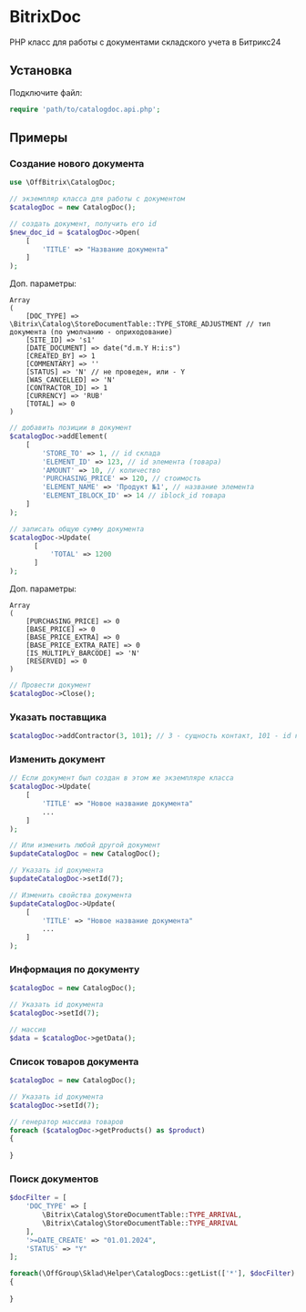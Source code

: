 # BitrixDoc

PHP класс для работы с документами складского учета в Битрикс24

## Установка

Подключите файл:
```php
require 'path/to/catalogdoc.api.php';
```
## Примеры
### Создание нового документа
```php
use \OffBitrix\CatalogDoc;

// экземпляр класса для работы с документом
$catalogDoc = new CatalogDoc();

// создать документ, получить его id
$new_doc_id = $catalogDoc->Open(
    [
        'TITLE' => "Название документа"
    ]
);
```
Доп. параметры:
```text
Array
(
    [DOC_TYPE] => \Bitrix\Catalog\StoreDocumentTable::TYPE_STORE_ADJUSTMENT // тип документа (по умолчанию - оприходование)
    [SITE_ID] => 's1'
    [DATE_DOCUMENT] => date("d.m.Y H:i:s") 
    [CREATED_BY] => 1
    [COMMENTARY] => ''
    [STATUS] => 'N' // не проведен, или - Y
    [WAS_CANCELLED] => 'N'
    [CONTRACTOR_ID] => 1
    [CURRENCY] => 'RUB'
    [TOTAL] => 0
)
```

```php
// добавить позиции в документ
$catalogDoc->addElement(
    [
        'STORE_TO' => 1, // id склада
        'ELEMENT_ID' => 123, // id элемента (товара)
        'AMOUNT' => 10, // количество
        'PURCHASING_PRICE' => 120, // стоимость
        'ELEMENT_NAME' => 'Продукт №1', // название элемента
        'ELEMENT_IBLOCK_ID' => 14 // iblock_id товара
    ]
);

// записать общую сумму документа
$catalogDoc->Update(
      [
          'TOTAL' => 1200
      ]
);
```
Доп. параметры:
```text
Array
(
    [PURCHASING_PRICE] => 0
    [BASE_PRICE] => 0
    [BASE_PRICE_EXTRA] => 0
    [BASE_PRICE_EXTRA_RATE] => 0
    [IS_MULTIPLY_BARCODE] => 'N'
    [RESERVED] => 0
)
```

```php
// Провести документ
$catalogDoc->Close();
```

### Указать поставщика
```php
$catalogDoc->addContractor(3, 101); // 3 - сущность контакт, 101 - id контакта
```

### Изменить документ
```php
// Если документ был создан в этом же экземпляре класса
$catalogDoc->Update(
    [
        'TITLE' => "Новое название документа"
        ...
    ]
);

// Или изменить любой другой документ
$updateCatalogDoc = new CatalogDoc();

// Указать id документа
$updateCatalogDoc->setId(7);

// Изменить свойства документа
$updateCatalogDoc->Update(
    [
        'TITLE' => "Новое название документа"
        ...
    ]
);
```
### Информация по документу
```php
$catalogDoc = new CatalogDoc();

// Указать id документа
$catalogDoc->setId(7);

// массив
$data = $catalogDoc->getData();
```
### Список товаров документа
```php
$catalogDoc = new CatalogDoc();

// Указать id документа
$catalogDoc->setId(7);

// генератор массива товаров
foreach ($catalogDoc->getProducts() as $product)
{
    
}
```
### Поиск документов
```php
$docFilter = [
    'DOC_TYPE' => [
        \Bitrix\Catalog\StoreDocumentTable::TYPE_ARRIVAL,
        \Bitrix\Catalog\StoreDocumentTable::TYPE_ARRIVAL
    ],
    '>=DATE_CREATE' => "01.01.2024",
    'STATUS' => "Y"
];

foreach(\OffGroup\Sklad\Helper\CatalogDocs::getList(['*'], $docFilter) as $doc)
{
    
}
```
